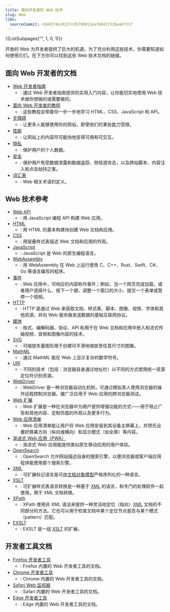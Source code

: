 ```yaml
---
title: 面向开发者的 Web 技术
slug: Web
l10n:
  sourceCommit: c640274a19227cd5790912ea76841732baa6731f
---
```


<section id="Quick_links">
  {{ListSubpages("", 1, 0, 1)}}
</section>

开放的 Web 为开发者提供了巨大的机遇，为了充分利用这些技术，你需要知道如何使用它们。在下方你可以找到这些 Web 技术文档的链接。

## 面向 Web 开发者的文档

- [Web 开发者指南](/zh-CN/docs/Web/Guide)
  - : 通过 Web 开发者指南提供的实用入门内容，让你能切实地使用 Web 技术做你想做的或需要做的。
- [面向 Web 开发者的教程](/zh-CN/docs/Web/Tutorials)
  - : 这些教程会带着你一步一步地学习 HTML、CSS、JavaScript 和 API。
- [无障碍](/zh-CN/docs/Web/Accessibility)
  - : 让更多人能够使用你的网站，即使他们的某些能力受限。
- [性能](/zh-CN/docs/Web/Performance)
  - : 让网站上的内容尽可能快地变得可用和可交互。
- [隐私](/zh-CN/docs/Web/Privacy)
  - : 保护用户的个人数据。
- [安全](/zh-CN/docs/Web/Security)
  - : 保护用户免受数据泄露和数据盗窃、侧信道攻击，以及跨站脚本、内容注入和点击劫持之害。
- [词汇表](/zh-CN/docs/Glossary)
  - : Web 相关术语的定义。

## Web 技术参考

- [Web API](/zh-CN/docs/Web/API)
  - : 用 JavaScript 编程 API 构建 Web 应用。
- [HTML](/zh-CN/docs/Web/HTML)
  - : 用 HTML 的基本构建块创建 Web 文档和应用。
- [CSS](/zh-CN/docs/Web/CSS)
  - : 用层叠样式表描述 Web 文档和应用的外观。
- [JavaScript](/zh-CN/docs/Web/JavaScript)
  - : JavaScript 是 Web 的原生编程语言。
- [WebAssembly](/zh-CN/docs/WebAssembly)
  - : 用 WebAssembly 在 Web 上运行使用 C、C++、Rust、Swift、C#、Go 等语言编写的程序。
- [事件](/zh-CN/docs/Web/Events)
  - : Web 应用中，可响应的内容称作事件；例如，当一个网页完成加载，或者用户选择什么、按下一个键、调整一个窗口的大小、提交一个表单或暂停一个视频。
- [HTTP](/zh-CN/docs/Web/HTTP)
  - : HTTP 是通过 Web 来获取文档、样式表、脚本、图像、视频、字体和其他资源，并向 Web 服务器发送数据的基础互联网协议。
- [媒体](/zh-CN/docs/Web/Media)
  - : 格式、编解码器、协议、API 和用于在 Web 文档和应用中嵌入和流式传输视频、音频和图像内容的技术。
- [SVG](/zh-CN/docs/Web/SVG)
  - : 可缩放矢量图形用于创建可平滑地缩放至任意尺寸的图像。
- [MathML](/zh-CN/docs/Web/MathML)
  - : 通过 MathML 能在 Web 上显示复杂的数学符号。
- [URI](/zh-CN/docs/Web/URI)
  - : 不同的技术（包括：浏览器自身通过地址栏）以不同的方式使用统一资源定位符识别资源。
- [WebDriver](/zh-CN/docs/Web/WebDriver)
  - : WebDriver 是一种浏览器自动化机制，可通过模拟真人使用浏览器的操作远程控制浏览器。被广泛应用于 Web 应用的跨浏览器测试。
- [Web 扩展](/zh-CN/docs/Mozilla/Add-ons/WebExtensions)
  - : Web 扩展是一种在浏览器中为用户提供增强功能的方式——用于阻止广告和其他内容、定制页面的外观以及更多行为。
- [Web 应用清单](/zh-CN/docs/Web/Manifest)
  - : Web 应用清单能让用户将 Web 应用安装到其设备主屏幕上，并预先设置好屏幕方向（纵向或横向）和显示模式（如全屏）等内容。
- [渐进式 Web 应用（PWA）](/zh-CN/docs/Web/Progressive_web_apps)
  - : 渐进式 Web 应用能提供类似原生移动应用的用户体验。
- [OpenSearch](/zh-CN/docs/Web/OpenSearch)
  - : OpenSearch 允许网站描述自身的搜索引擎，以便浏览器或客户端应用程序能使用那个搜索引擎。
- [XML](/zh-CN/docs/Web/XML)
  - : 可扩展标记语言是可由[文档对象模型](/zh-CN/docs/Web/API/Document_Object_Model)严格序列化的一种语言。
- [XSLT](/zh-CN/docs/Web/XSLT)
  - : 可扩展样式表语言转换是一种基于 [XML](/zh-CN/docs/Web/XML/XML_introduction) 的语言，和专门的处理软件一起使用，用于 XML 文档转换。
- [XPath](/zh-CN/docs/Web/XPath)
  - : XPath 使用非 XML 语法来提供一种灵活地定位（指向）[XML](/zh-CN/docs/Web/XML) 文档的不同部分的方法。它也可以用于检查文档中某个定位节点是否与某个模式（pattern）匹配。
- [EXSLT](/zh-CN/docs/Web/EXSLT)
  - : EXSLT 是一组 [XSLT](/zh-CN/docs/Web/XSLT) 的扩展。

## 开发者工具文档

- [Firefox 开发者工具](https://firefox-source-docs.mozilla.org/devtools-user/index.html)
  - : Firefox 内置的 Web 开发者工具的文档。
- [Chrome 开发者工具](https://developer.chrome.google.cn/docs/devtools)
  - : Chrome 内置的 Web 开发者工具的文档。
- [Safari Web 监视器](https://webkit.org/web-inspector/)
  - : Safari 内置的 Web 开发者工具的文档。
- [Edge 开发者工具](https://docs.microsoft.com/en-us/microsoft-edge/devtools-guide-chromium/landing/)
  - : Edge 内置的 Web 开发者工具的文档。

